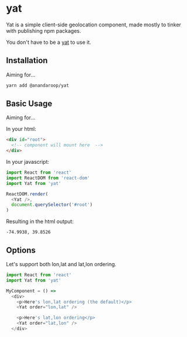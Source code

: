 # yat

Yat is a simple client-side geolocation component, made mostly to tinker with publishing npm packages.

You don't have to be a [yat](https://en.wikipedia.org/wiki/New_Orleans_English) to use it.

## Installation

Aiming for…

```sh
yarn add @anandaroop/yat
```

## Basic Usage

Aiming for…

In your html:

```html
<div id="root">
  <!-- component will mount here  -->
</div>  
```

In your javascript:

```js
import React from 'react'
import ReactDOM from 'react-dom'
import Yat from 'yat'

ReactDOM.render(
  <Yat />,
  document.querySelector('#root')
)
```

Resulting in the html output:

```
-74.9938, 39.8526
```

## Options

Let's support both lon,lat and lat,lon ordering.

```js
import React from 'react'
import Yat from 'yat'

MyComponent = () =>
  <div>
    <p>Here's lon,lat ordering (the default)</p>
    <Yat order="lon,lat" />

    <p>Here's lat,lon ordering</p>
    <Yat order="lat,lon" />
  </div>
```

